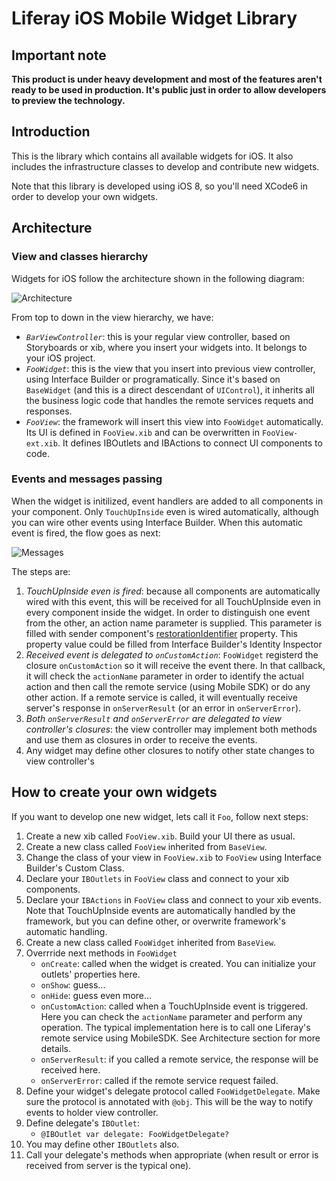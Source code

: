# Liferay iOS Mobile Widget Library

## Important note
__This product is under heavy development and most of the features aren't ready to be used in production.
It's public just in order to allow developers to preview the technology.__

## Introduction

This is the library which contains all available widgets for iOS. It also includes the infrastructure classes to develop and contribute new widgets.

Note that this library is developed using iOS 8, so you'll need XCode6 in order to develop your own widgets.

## Architecture

### View and classes hierarchy

Widgets for iOS follow the architecture shown in the following diagram:

![Architecture](http://liferay.github.io/liferay-mobile-widgets/ios/Library/svg/message-hierarchy.svg)

From top to down in the view hierarchy, we have:

  - _`BarViewController`_: this is your regular view controller, based on Storyboards or xib, where you insert your widgets into. It belongs to your iOS project.
  - _`FooWidget`_: this is the view that you insert into previous view controller, using Interface Builder or programatically. Since it's based on `BaseWidget` (and this is a direct descendant of `UIControl`), it inherits all the business logic code that handles the remote services requets and responses. 
  - _`FooView`_: the framework will insert this view into `FooWidget` automatically. Its UI is defined in `FooView.xib` and can be overwritten in `FooView-ext.xib`. It defines IBOutlets and IBActions to connect UI components to code.


### Events and messages passing

When the widget is initilized, event handlers are added to all components in your component. Only `TouchUpInside` even is wired automatically, although you can wire other events using Interface Builder.
When this automatic event is fired, the flow goes as next:

![Messages](http://liferay.github.io/liferay-mobile-widgets/ios/Library/svg/message-hierarchy.svg)

The steps are:

  1. _TouchUpInside even is fired_: because all components are automatically wired with this event, this will be received for all TouchUpInside even in every component inside the widget. In order to distinguish one event from the other, an action name parameter is supplied. This parameter is filled with sender component's [restorationIdentifier](https://developer.apple.com/library/ios/documentation/uikit/reference/uiview_class/uiview/uiview.html#//apple_ref/occ/instp/UIView/restorationIdentifier) property. This property value could be filled from Interface Builder's Identity Inspector
  1. _Received event is delegated to `onCustomAction`_: `FooWidget` registerd the closure `onCustomAction` so it will receive the event there. In that callback, it will check the `actionName` parameter in order to identify the actual action and then call the remote service (using Mobile SDK)  or do any other action. If a remote service is called, it will eventually receive server's response in `onServerResult` (or an error in `onServerError`).
  1. _Both `onServerResult` and `onServerError` are delegated to view controller's closures_: the view controller may implement both methods and use them as closures in order to receive the events.
  1. Any widget may define other closures to notify other state changes to view controller's


## How to create your own widgets
If you want to develop one new widget, lets call it `Foo`, follow next steps:

1. Create a new xib called `FooView.xib`. Build your UI there as usual.
1. Create a new class called `FooView` inherited from `BaseView`.
1. Change the class of your view in `FooView.xib` to `FooView` using Interface Builder's Custom Class.
1. Declare your `IBOutlets` in `FooView` class and connect to your xib components.
1. Declare your `IBActions` in `FooView` class and connect to your xib events. Note that TouchUpInside events are automatically handled by the framework, but you can define other, or overwrite framework's automatic handling.
1. Create a new class called `FooWidget` inherited from `BaseView`.
1. Overrride next methods in `FooWidget`
   - `onCreate`: called when the widget is created. You can initialize your outlets' properties here.
   - `onShow`: guess...
   - `onHide`: guess even more...
   - `onCustomAction`: called when a TouchUpInside event is triggered. Here you can check the `actionName` parameter and perform any operation. The typical implementation here is to call one Liferay's remote service using MobileSDK. See Architecture section for more details. 
   - `onServerResult`: if you called a remote service, the response will be received here.
   - `onServerError`: called if the remote service request failed.
1. Define your widget's delegate protocol called `FooWidgetDelegate`. Make sure the protocol is annotated with `@obj`. This will be the way to notify events to holder view controller.
1. Define delegate's `IBOutlet`:
   - `@IBOutlet var delegate: FooWidgetDelegate?`
1. You may define other `IBOutlets` also.
1. Call your delegate's methods when appropriate (when result or error is received from server is the typical one).


    
    
